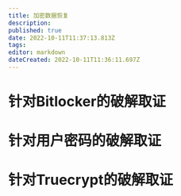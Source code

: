 ```yaml
---
title: 加密数据恢复
description: 
published: true
date: 2022-10-11T11:37:13.813Z
tags: 
editor: markdown
dateCreated: 2022-10-11T11:36:11.697Z
---
```


# 针对Bitlocker的破解取证

# 针对用户密码的破解取证

# 针对Truecrypt的破解取证